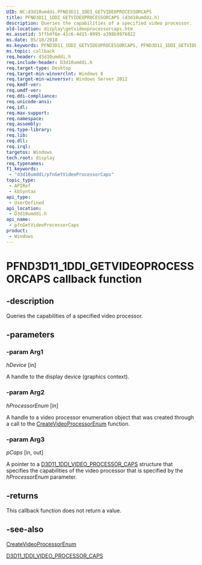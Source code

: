 ```yaml
---
UID: NC:d3d10umddi.PFND3D11_1DDI_GETVIDEOPROCESSORCAPS
title: PFND3D11_1DDI_GETVIDEOPROCESSORCAPS (d3d10umddi.h)
description: Queries the capabilities of a specified video processor.
old-location: display\getvideoprocessorcaps.htm
ms.assetid: 5ffb4f6e-41c6-4d15-8995-a398b9976822
ms.date: 05/10/2018
ms.keywords: PFND3D11_1DDI_GETVIDEOPROCESSORCAPS, PFND3D11_1DDI_GETVIDEOPROCESSORCAPS callback, d3d10umddi/pfnGetVideoProcessorCaps, display.getvideoprocessorcaps, pfnGetVideoProcessorCaps, pfnGetVideoProcessorCaps callback function [Display Devices]
ms.topic: callback
req.header: d3d10umddi.h
req.include-header: D3d10umddi.h
req.target-type: Desktop
req.target-min-winverclnt: Windows 8
req.target-min-winversvr: Windows Server 2012
req.kmdf-ver: 
req.umdf-ver: 
req.ddi-compliance: 
req.unicode-ansi: 
req.idl: 
req.max-support: 
req.namespace: 
req.assembly: 
req.type-library: 
req.lib: 
req.dll: 
req.irql: 
targetos: Windows
tech.root: display
req.typenames: 
f1_keywords:
 - "d3d10umddi/pfnGetVideoProcessorCaps"
topic_type:
 - APIRef
 - kbSyntax
api_type:
 - UserDefined
api_location:
 - D3d10umddi.h
api_name:
 - pfnGetVideoProcessorCaps
product:
 - Windows
---
```


# PFND3D11_1DDI_GETVIDEOPROCESSORCAPS callback function

## -description

Queries the capabilities of a specified video processor.

## -parameters

### -param Arg1

*hDevice* [in]

A handle to the display device (graphics context).

### -param Arg2

*hProcessorEnum* [in]

A handle to a video processor enumeration object that was created through a call to the <a href="https://docs.microsoft.com/windows-hardware/drivers/ddi/d3d10umddi/nc-d3d10umddi-pfnd3d11_1ddi_createvideoprocessorenum">CreateVideoProcessorEnum</a> function.

### -param Arg3

*pCaps* [in, out]

A pointer to a <a href="https://docs.microsoft.com/windows-hardware/drivers/ddi/d3d10umddi/ns-d3d10umddi-d3d11_1ddi_video_processor_caps">D3D11_1DDI_VIDEO_PROCESSOR_CAPS</a> structure that specifies the capabilities of the video processor that is specified by the <i>hProcessorEnum</i> parameter.

## -returns

This callback function does not return a value.

## -see-also

<a href="https://docs.microsoft.com/windows-hardware/drivers/ddi/d3d10umddi/nc-d3d10umddi-pfnd3d11_1ddi_createvideoprocessorenum">CreateVideoProcessorEnum</a>



<a href="https://docs.microsoft.com/windows-hardware/drivers/ddi/d3d10umddi/ns-d3d10umddi-d3d11_1ddi_video_processor_caps">D3D11_1DDI_VIDEO_PROCESSOR_CAPS</a>


